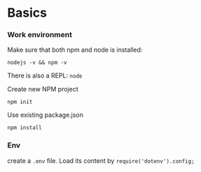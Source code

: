 # Basics

### Work environment
Make sure that both npm and node is installed:
```
nodejs -v && npm -v
```

There is also a REPL: `node`

Create new NPM project
```
npm init
```

Use existing package.json
```
npm install
```


### Env
create a `.env` file. Load its content by `require('dotenv').config;`


